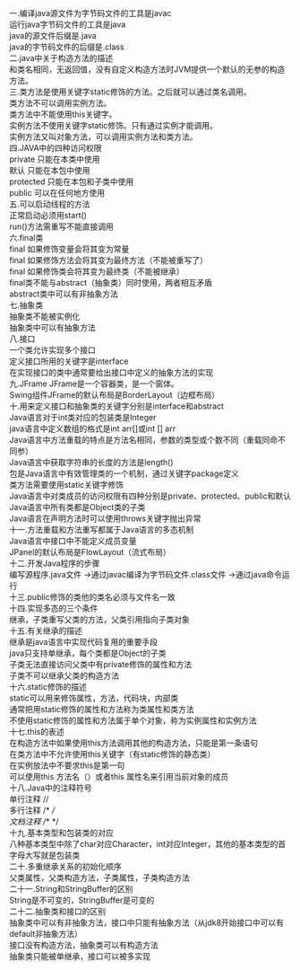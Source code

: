 一.编译java源文件为字节码文件的工具是javac   
运行java字节码文件的工具是java   
java的源文件后缀是.java   
java的字节码文件的后缀是.class   
二.java中关于构造方法的描述   
和类名相同，无返回值，没有自定义构造方法时JVM提供一个默认的无参的构造方法。   
三.类方法是使用关键字static修饰的方法。之后就可以通过类名调用。   
类方法不可以调用实例方法。  
类方法中不能使用this关键字。  
实例方法不使用关键字static修饰。只有通过实例才能调用。  
实例方法又叫对象方法，可以调用实例方法和类方法。   
四.JAVA中的四种访问权限  
private 只能在本类中使用   
默认   只能在本包中使用    
protected 只能在本包和子类中使用   
public  可以在任何地方使用   
五.可以启动线程的方法   
正常启动必须用start()   
run()方法需重写不能直接调用    
六.final类    
final 如果修饰变量会将其变为常量   
final 如果修饰方法会将其变为最终方法（不能被重写了）   
final 如果修饰类会将其变为最终类（不能被继承）   
final类不能与abstract（抽象类）同时使用，两者相互矛盾       
abstract类中可以有非抽象方法   
七.抽象类   
抽象类不能被实例化   
抽象类中可以有抽象方法  
八.接口   
一个类允许实现多个接口   
定义接口所用的关键字是interface  
在实现接口的类中通常要给出接口中定义的抽象方法的实现   
九.JFrame
JFrame是一个容器类，是一个窗体。   
Swing组件JFrame的默认布局是BorderLayout（边框布局）   
十.用来定义接口和抽象类的关键字分别是interface和abstract   
Java语言对于int类对应的包装类是Integer   
java语言中定义数组的格式是int arr[]或int [] arr     
Java语言中方法重载的特点是方法名相同，参数的类型或个数不同（重载同命不同参）   
Java语言中获取字符串的长度的方法是length()  
包是Java语言中有效管理类的一个机制，通过关键字package定义   
类方法需要使用static关键字修饰   
Java语言中对类成员的访问权限有四种分别是private、protected、public和默认   
Java语言中所有类都是Object类的子类   
Java语言在声明方法时可以使用throws关键字抛出异常    
十一.方法重载和方法重写都属于Java语言的多态机制   
Java语言中接口中不能定义成员变量   
JPanel的默认布局是FlowLayout（流式布局）  
十二.开发Java程序的步骤    
编写源程序.java文件 ->通过javac编译为字节码文件.class文件 ->通过java命令运行   
十三.public修饰的类他的类名必须与文件名一致   
十四.实现多态的三个条件   
继承，子类重写父类的方法，父类引用指向子类对象   
十五.有关继承的描述   
继承是java语言中实现代码复用的重要手段    
java只支持单继承，每个类都是Object的子类  
子类无法直接访问父类中有private修饰的属性和方法    
子类不可以继承父类的构造方法   
十六.static修饰的描述    
static可以用来修饰属性，方法，代码块，内部类   
通常把用static修饰的属性和方法称为类属性和类方法      
不使用static修饰的属性和方法属于单个对象，称为实例属性和实例方法    
十七.this的表述  
在构造方法中如果使用this方法调用其他的构造方法，只能是第一条语句    
在类方法中不允许使用this关键字（有static修饰的静态类）   
在实例放法中不要求this是第一句    
可以使用this 方法名（）或者this 属性名来引用当前对象的成员    
十八.Java中的注释符号   
单行注释 //   
多行注释 /*  */    
文档注释 /**  */   
十九.基本类型和包装类的对应  
八种基本类型中除了char对应Character，int对应Integer，其他的基本类型的首字母大写就是包装类   
二十.多重继承关系的初始化顺序    
父类属性，父类构造方法，子类属性，子类构造方法   
二十一.String和StringBuffer的区别   
String是不可变的，StringBuffer是可变的     
二十二.抽象类和接口的区别     
抽象类中可以有非抽象方法，接口中只能有抽象方法（从jdk8开始接口中可以有default非抽象方法）    
接口没有构造方法，抽象类可以有构造方法    
抽象类只能被单继承，接口可以被多实现   